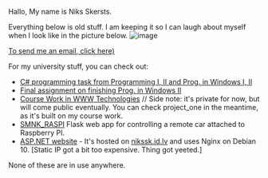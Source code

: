 Hallo,
My name is Niks Skersts.

Everything below is old stuff. I am keeping it so I can laugh about myself when I look like in the picture below.
![image](https://github.com/user-attachments/assets/c32627e9-c933-4126-9dbb-1d77394a23b9)

[To send me an email, click here)](mailto:mail@nikssk.id.lv)

For my university stuff, you can check out:
- [C# programming task from Programming I, II and Prog. in Windows I, II](https://github.com/NiksSkersts/programming_tasks)
- [Final assignment on finishing Prog. in Windows II](https://github.com/NiksSkersts/programming_final_winforms)
- [Course Work in WWW Technologies](https://github.com/NiksSkersts/raftypoile) // Side note: it's private for now, but will come public eventually. You can check project_one in the meantime, as it's built on my course work.
- [SMNK_RASPI](https://github.com/NiksSkersts/SMNK_RASPI) Flask web app for controlling a remote car attached to Raspberry PI.
- [ASP.NET website](https://github.com/NiksSkersts/project_one) - It's hosted on [nikssk.id.lv](https://nikssk.id.lv/) and uses Nginx on Debian 10. [Static IP got a bit too expensive. Thing got yeeted.]

None of these are in use anywhere.
